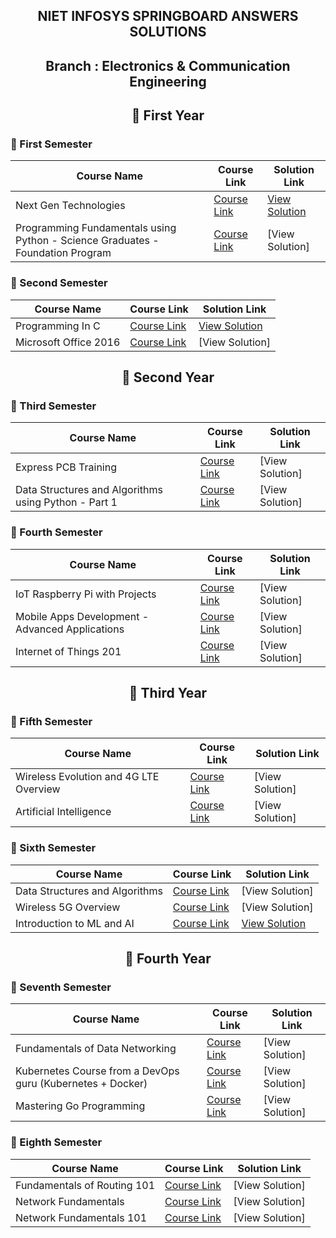 <div align="center">

  ## NIET INFOSYS SPRINGBOARD ANSWERS SOLUTIONS

  ## Branch : Electronics & Communication Engineering

  ## 🔷 First Year  

</div>

### 🔸 First Semester

| Course Name                                      | Course Link | Solution Link |
|------------------------------------------------|-------------|---------------|
| Next Gen Technologies                        | [Course Link](https://infyspringboard.onwingspan.com/web/en/app/toc/lex_auth_01255932461115801653_shared/overview) | [View Solution](https://github.com/DevGoyalG/NIET-Infosys-Springboard/tree/main/Next%20Gen%20Technologies) |
| Programming Fundamentals using Python - Science Graduates - Foundation Program                 | [Course Link](https://infyspringboard.onwingspan.com/web/en/app/toc/lex_auth_0127412552654028801068_shared/overview) | [View Solution] |

### 🔸 Second Semester

| Course Name                                      | Course Link | Solution Link |
|------------------------------------------------|-------------|---------------|
| Programming In C                        | [Course Link](https://infyspringboard.onwingspan.com/web/en/app/toc/lex_auth_012996602861608960271_shared/overview) | [View Solution](https://github.com/DevGoyalG/NIET-Infosys-Springboard/tree/main/Programming%20in%20C) |
| Microsoft Office 2016                 | [Course Link](https://infyspringboard.onwingspan.com/web/en/app/toc/lex_auth_01384339925970944038247_shared/overview) | [View Solution] |

<div align="center">
  
  ## 🔷 Second Year
  
</div>

### 🔸 Third Semester

| Course Name                                      | Course Link | Solution Link |
|------------------------------------------------|-------------|---------------|
| Express PCB Training                     | [Course Link](https://infyspringboard.onwingspan.com/web/en/app/toc/lex_auth_01384317577767321632299_shared/overview) | [View Solution] |
| Data Structures and Algorithms using Python - Part 1                 | [Course Link](https://infyspringboard.onwingspan.com/web/en/app/toc/lex_auth_0125409722749255681063_shared/overview) | [View Solution] |

### 🔸 Fourth Semester

| Course Name                                      | Course Link | Solution Link |
|------------------------------------------------|-------------|---------------|
| IoT Raspberry Pi with Projects                          | [Course Link](https://infyspringboard.onwingspan.com/web/en/app/toc/lex_auth_01384789198063206456721_shared/overview) | [View Solution] |
| Mobile Apps Development - Advanced Applications                  | [Course Link](https://infyspringboard.onwingspan.com/web/en/app/toc/lex_auth_0138418887247626247150_shared/overview) | [View Solution] |
| Internet of Things 201                         | [Course Link](https://infyspringboard.onwingspan.com/web/en/app/toc/lex_auth_0129563012988354561318_shared/overview) | [View Solution] |

<div align="center">
  
  ## 🔷 Third Year
  
</div>

### 🔸 Fifth Semester

| Course Name                                      | Course Link | Solution Link |
|------------------------------------------------  |-------------|---------------|
| Wireless Evolution and 4G LTE Overview                         | [Course Link](https://infyspringboard.onwingspan.com/web/en/app/toc/lex_auth_0126690195044843520_shared/overview) | [View Solution] |
| Artificial Intelligence                         | [Course Link](https://infyspringboard.onwingspan.com/web/en/app/toc/lex_auth_01384246969322700815386_shared/overview) | [View Solution] |

### 🔸 Sixth Semester

| Course Name                                      | Course Link | Solution Link |
|------------------------------------------------  |-------------|---------------|
| Data Structures and Algorithms                         | [Course Link](https://infyspringboard.onwingspan.com/web/en/app/toc/lex_auth_01384203240484864010470_shared/overview) | [View Solution] |
| Wireless 5G Overview                          | [Course Link](https://infyspringboard.onwingspan.com/web/en/app/toc/lex_auth_0130807757242204161122_shared/overview) | [View Solution] |
| Introduction to ML and AI                         | [Course Link](https://infyspringboard.onwingspan.com/web/en/app/toc/lex_auth_0137398721079705605/overview) | [View Solution](https://github.com/DevGoyalG/NIET-Infosys-Springboard/tree/main/Introduction%20to%20ML%20and%20AI) |

<div align="center">
  
  ## 🔷 Fourth Year
  
</div>

### 🔸 Seventh Semester

| Course Name                                      | Course Link | Solution Link |
|------------------------------------------------|-------------|---------------|
| Fundamentals of Data Networking                         | [Course Link](https://infyspringboard.onwingspan.com/web/en/app/toc/lex_auth_012807053341081600207_shared/overview) | [View Solution] |
| Kubernetes Course from a DevOps guru (Kubernetes + Docker) | [Course Link](https://infyspringboard.onwingspan.com/web/en/app/toc/lex_auth_01384659440540876851119_shared/overview) | [View Solution] |
| Mastering Go Programming                          | [Course Link](https://infyspringboard.onwingspan.com/web/en/app/toc/lex_auth_0130944316508323842425_shared/overview) | [View Solution] |

### 🔸 Eighth Semester

| Course Name                                      | Course Link | Solution Link |
|------------------------------------------------|-------------|---------------|
| Fundamentals of Routing 101                        | [Course Link](https://infyspringboard.onwingspan.com/web/en/app/toc/lex_auth_012876444773040128213_shared/overview) | [View Solution] |
| Network Fundamentals                        | [Course Link](https://infyspringboard.onwingspan.com/web/en/app/toc/lex_auth_012683751296065536354_shared/overview) | [View Solution] |
| Network Fundamentals 101                         | [Course Link](https://infyspringboard.onwingspan.com/web/en/app/toc/lex_auth_012874910653456384163_shared/overview) | [View Solution] |
